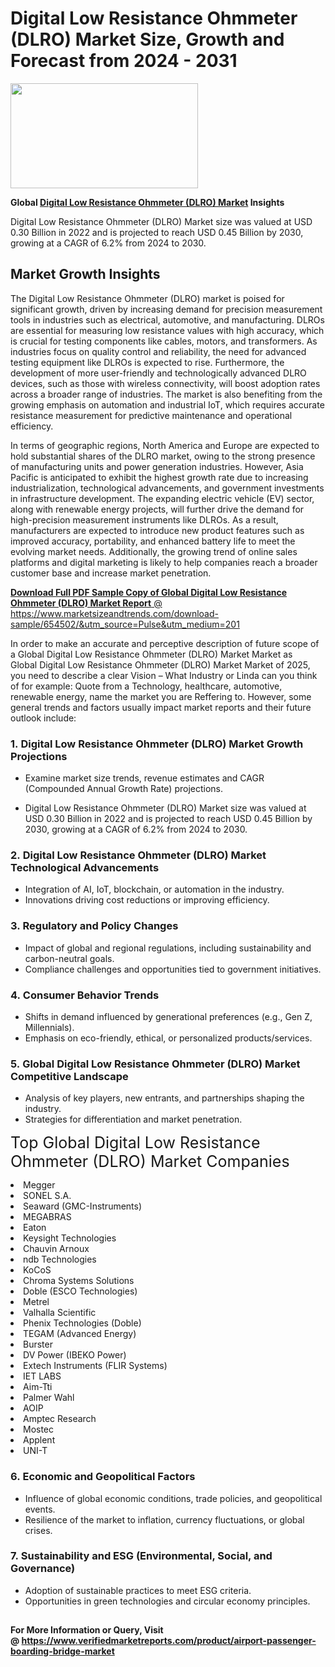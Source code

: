 <H1>Digital Low Resistance Ohmmeter (DLRO) Market Size, Growth and Forecast from 2024 - 2031</H1><img class="aligncenter size-medium wp-image-584254" src="https://thirdeyenews.in/wp-content/uploads/2024/09/Global-Market-Research-300x168.jpeg" alt="" width="300" height="168" /><p><strong>Global&nbsp;<a href="https://www.marketsizeandtrends.com/download-sample/654502/&amp;utm_source=Pulse&amp;utm_medium=201">Digital Low Resistance Ohmmeter (DLRO) Market</a> Insights</strong></p><p>Digital Low Resistance Ohmmeter (DLRO) Market size was valued at USD 0.30 Billion in 2022 and is projected to reach USD 0.45 Billion by 2030, growing at a CAGR of 6.2% from 2024 to 2030.</p><p><h2>Market Growth Insights</h2> <p>The Digital Low Resistance Ohmmeter (DLRO) market is poised for significant growth, driven by increasing demand for precision measurement tools in industries such as electrical, automotive, and manufacturing. DLROs are essential for measuring low resistance values with high accuracy, which is crucial for testing components like cables, motors, and transformers. As industries focus on quality control and reliability, the need for advanced testing equipment like DLROs is expected to rise. Furthermore, the development of more user-friendly and technologically advanced DLRO devices, such as those with wireless connectivity, will boost adoption rates across a broader range of industries. The market is also benefiting from the growing emphasis on automation and industrial IoT, which requires accurate resistance measurement for predictive maintenance and operational efficiency.</p> <p><a href="download_sample_link_here"></a></p> <p>In terms of geographic regions, North America and Europe are expected to hold substantial shares of the DLRO market, owing to the strong presence of manufacturing units and power generation industries. However, Asia Pacific is anticipated to exhibit the highest growth rate due to increasing industrialization, technological advancements, and government investments in infrastructure development. The expanding electric vehicle (EV) sector, along with renewable energy projects, will further drive the demand for high-precision measurement instruments like DLROs. As a result, manufacturers are expected to introduce new product features such as improved accuracy, portability, and enhanced battery life to meet the evolving market needs. Additionally, the growing trend of online sales platforms and digital marketing is likely to help companies reach a broader customer base and increase market penetration.</p> <p><a href="get_more_link_here"></p><p><span class=""><strong>Download Full PDF Sample Copy of Global Digital Low Resistance Ohmmeter (DLRO) Market Report</strong> @ <a href="https://www.marketsizeandtrends.com/download-sample/654502/&amp;utm_source=Pulse&amp;utm_medium=201" target="_blank">https://www.marketsizeandtrends.com/download-sample/654502/&amp;utm_source=Pulse&amp;utm_medium=201</a></span></p><p>In order to make an accurate and perceptive description of future scope of a Global&nbsp;Digital Low Resistance Ohmmeter (DLRO) Market Market as Global&nbsp;Digital Low Resistance Ohmmeter (DLRO) Market Market of 2025, you need to describe a clear Vision &ndash; What Industry or Linda can you think of for example: Quote from a Technology, healthcare, automotive, renewable energy, name the market you are Reffering to. However, some general trends and factors usually impact market reports and their future outlook include:</p><h3>1.&nbsp;<strong>Digital Low Resistance Ohmmeter (DLRO) Market Growth Projections</strong></h3><ul><li>Examine market size trends, revenue estimates and CAGR (Compounded Annual Growth Rate) projections.</li><li><p>Digital Low Resistance Ohmmeter (DLRO) Market size was valued at USD 0.30 Billion in 2022 and is projected to reach USD 0.45 Billion by 2030, growing at a CAGR of 6.2% from 2024 to 2030.</p></li></ul><h3>2.&nbsp;<strong>Digital Low Resistance Ohmmeter (DLRO) Market Technological Advancements</strong></h3><ul><li>Integration of AI, IoT, blockchain, or automation in the industry.</li><li>Innovations driving cost reductions or improving efficiency.</li></ul><h3>3.&nbsp;<strong>Regulatory and Policy Changes</strong></h3><ul><li>Impact of global and regional regulations, including sustainability and carbon-neutral goals.</li><li>Compliance challenges and opportunities tied to government initiatives.</li></ul><h3>4.&nbsp;<strong>Consumer Behavior Trends</strong></h3><ul><li>Shifts in demand influenced by generational preferences (e.g., Gen Z, Millennials).</li><li>Emphasis on eco-friendly, ethical, or personalized products/services.</li></ul><h3>5.&nbsp;<strong>Global Digital Low Resistance Ohmmeter (DLRO) Market Competitive Landscape</strong></h3><ul><li>Analysis of key players, new entrants, and partnerships shaping the industry.</li><li>Strategies for differentiation and market penetration.</li></ul><p data-pm-slice="1 1 []"><span style="color: inherit; font-family: inherit; font-size: 25px;">Top Global Digital Low Resistance Ohmmeter (DLRO) Market Companies</span></p><div class="" data-test-id=""><p><li>Megger</li><li> SONEL S.A.</li><li> Seaward (GMC-Instruments)</li><li> MEGABRAS</li><li> Eaton</li><li> Keysight Technologies</li><li> Chauvin Arnoux</li><li> ndb Technologies</li><li> KoCoS</li><li> Chroma Systems Solutions</li><li> Doble (ESCO Technologies)</li><li> Metrel</li><li> Valhalla Scientific</li><li> Phenix Technologies (Doble)</li><li> TEGAM (Advanced Energy)</li><li> Burster</li><li> DV Power (IBEKO Power)</li><li> Extech Instruments (FLIR Systems)</li><li> IET LABS</li><li> Aim-Tti</li><li> Palmer Wahl</li><li> AOIP</li><li> Amptec Research</li><li> Mostec</li><li> Applent</li><li> UNI-T</li></p></div><h3>6.&nbsp;<strong>Economic and Geopolitical Factors</strong></h3><ul><li>Influence of global economic conditions, trade policies, and geopolitical events.</li><li>Resilience of the market to inflation, currency fluctuations, or global crises.</li></ul><h3>7.&nbsp;<strong>Sustainability and ESG (Environmental, Social, and Governance)</strong></h3><ul><li>Adoption of sustainable practices to meet ESG criteria.</li><li>Opportunities in green technologies and circular economy principles.</li></ul><h2><strong style="font-size: 14px;">For More Information or Query, Visit @&nbsp;</strong><a style="background-color: #ffffff; font-size: 14px;" href="https://www.marketsizeandtrends.com/report/digital-low-resistance-ohmmeter-dlro-market/" target="_blank">https://www.verifiedmarketreports.com/product/airport-passenger-boarding-bridge-market</a></h2>
